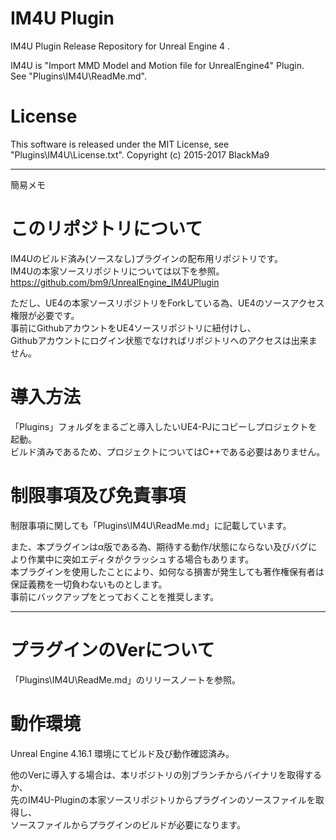 # IM4U Plugin

 IM4U Plugin Release Repository for Unreal Engine 4 .  
 
IM4U is "Import MMD Model and Motion file for UnrealEngine4" Plugin.  
See "Plugins\IM4U\ReadMe.md".  

# License

This software is released under the MIT License, see "Plugins\IM4U\License.txt".
Copyright (c) 2015-2017 BlackMa9  

---

簡易メモ

# このリポジトリについて

IM4Uのビルド済み(ソースなし)プラグインの配布用リポジトリです。  
IM4Uの本家ソースリポジトリについては以下を参照。  
https://github.com/bm9/UnrealEngine_IM4UPlugin  

ただし、UE4の本家ソースリポジトリをForkしている為、UE4のソースアクセス権限が必要です。  
事前にGithubアカウントをUE4ソースリポジトリに紐付けし、  
Githubアカウントにログイン状態でなければリポジトリへのアクセスは出来ません。  

# 導入方法

「Plugins」フォルダをまるごと導入したいUE4-PJにコピーしプロジェクトを起動。  
ビルド済みであるため、プロジェクトについてはC++である必要はありません。  

# 制限事項及び免責事項

制限事項に関しても「Plugins\IM4U\ReadMe.md」に記載しています。  

また、本プラグインはα版である為、期待する動作/状態にならない及びバグにより作業中に突如エディタがクラッシュする場合もあります。  
本プラグインを使用したことにより、如何なる損害が発生しても著作権保有者は保証義務を一切負わないものとします。  
事前にバックアップをとっておくことを推奨します。 
 
---

# プラグインのVerについて

 「Plugins\IM4U\ReadMe.md」のリリースノートを参照。  

# 動作環境

Unreal Engine 4.16.1 環境にてビルド及び動作確認済み。  

他のVerに導入する場合は、本リポジトリの別ブランチからバイナリを取得するか、  
先のIM4U-Pluginの本家ソースリポジトリからプラグインのソースファイルを取得し、  
ソースファイルからプラグインのビルドが必要になります。  

